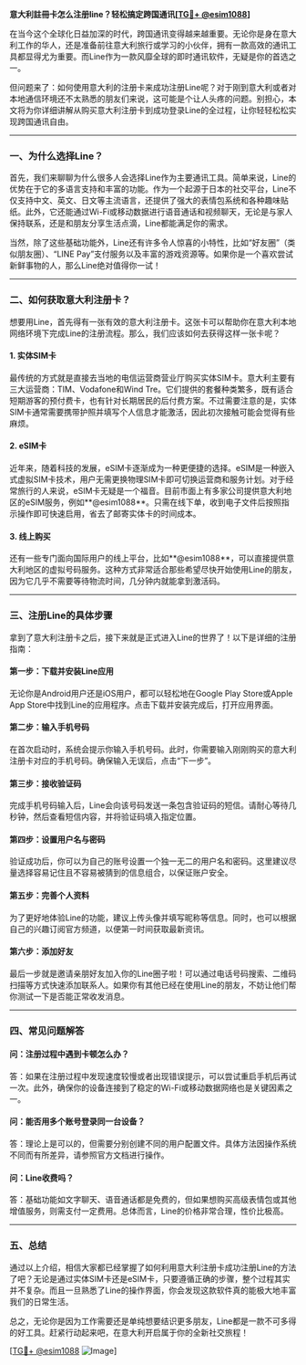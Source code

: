 **意大利註冊卡怎么注册line？轻松搞定跨国通讯[[TG💪+ @esim1088](https://t.me/s/esim1088)]**

在当今这个全球化日益加深的时代，跨国通讯变得越来越重要。无论你是身在意大利工作的华人，还是准备前往意大利旅行或学习的小伙伴，拥有一款高效的通讯工具都显得尤为重要。而Line作为一款风靡全球的即时通讯软件，无疑是你的首选之一。

但问题来了：如何使用意大利的注册卡来成功注册Line呢？对于刚到意大利或者对本地通信环境还不太熟悉的朋友们来说，这可能是个让人头疼的问题。别担心，本文将为你详细讲解从购买意大利注册卡到成功登录Line的全过程，让你轻轻松松实现跨国通讯自由。

---

### **一、为什么选择Line？**

首先，我们来聊聊为什么很多人会选择Line作为主要通讯工具。简单来说，Line的优势在于它的多语言支持和丰富的功能。作为一个起源于日本的社交平台，Line不仅支持中文、英文、日文等主流语言，还提供了强大的表情包系统和各种趣味贴纸。此外，它还能通过Wi-Fi或移动数据进行语音通话和视频聊天，无论是与家人保持联系，还是和朋友分享生活点滴，Line都能满足你的需求。

当然，除了这些基础功能外，Line还有许多令人惊喜的小特性，比如“好友圈”（类似朋友圈）、“LINE Pay”支付服务以及丰富的游戏资源等。如果你是一个喜欢尝试新鲜事物的人，那么Line绝对值得你一试！

---

### **二、如何获取意大利注册卡？**

想要用Line，首先得有一张有效的意大利注册卡。这张卡可以帮助你在意大利本地网络环境下完成Line的注册流程。那么，我们应该如何去获得这样一张卡呢？

#### **1. 实体SIM卡**
最传统的方式就是直接去当地的电信运营商营业厅购买实体SIM卡。意大利主要有三大运营商：TIM、Vodafone和Wind Tre。它们提供的套餐种类繁多，既有适合短期游客的预付费卡，也有针对长期居民的后付费方案。不过需要注意的是，实体SIM卡通常需要携带护照并填写个人信息才能激活，因此初次接触可能会觉得有些麻烦。

#### **2. eSIM卡**
近年来，随着科技的发展，eSIM卡逐渐成为一种更便捷的选择。eSIM是一种嵌入式虚拟SIM卡技术，用户无需更换物理SIM卡即可切换运营商和服务计划。对于经常旅行的人来说，eSIM卡无疑是一个福音。目前市面上有多家公司提供意大利地区的eSIM服务，例如**@esim1088**。只需在线下单，收到电子文件后按照指示操作即可快速启用，省去了邮寄实体卡的时间成本。

#### **3. 线上购买**
还有一些专门面向国际用户的线上平台，比如**@esim1088**，可以直接提供意大利地区的虚拟号码服务。这种方式非常适合那些希望尽快开始使用Line的朋友，因为它几乎不需要等待物流时间，几分钟内就能拿到激活码。

---

### **三、注册Line的具体步骤**

拿到了意大利注册卡之后，接下来就是正式进入Line的世界了！以下是详细的注册指南：

#### **第一步：下载并安装Line应用**
无论你是Android用户还是iOS用户，都可以轻松地在Google Play Store或Apple App Store中找到Line的应用程序。点击下载并安装完成后，打开应用界面。

#### **第二步：输入手机号码**
在首次启动时，系统会提示你输入手机号码。此时，你需要输入刚刚购买的意大利注册卡对应的手机号码。确保输入无误后，点击“下一步”。

#### **第三步：接收验证码**
完成手机号码输入后，Line会向该号码发送一条包含验证码的短信。请耐心等待几秒钟，然后查看短信内容，并将验证码填入指定位置。

#### **第四步：设置用户名与密码**
验证成功后，你可以为自己的账号设置一个独一无二的用户名和密码。这里建议尽量选择容易记住且不容易被猜到的信息组合，以保证账户安全。

#### **第五步：完善个人资料**
为了更好地体验Line的功能，建议上传头像并填写昵称等信息。同时，也可以根据自己的兴趣订阅官方频道，以便第一时间获取最新资讯。

#### **第六步：添加好友**
最后一步就是邀请亲朋好友加入你的Line圈子啦！可以通过电话号码搜索、二维码扫描等方式快速添加联系人。如果你有其他已经在使用Line的朋友，不妨让他们帮你测试一下是否能正常收发消息。

---

### **四、常见问题解答**

#### **问：注册过程中遇到卡顿怎么办？**
答：如果在注册过程中发现速度较慢或者出现错误提示，可以尝试重启手机后再试一次。此外，确保你的设备连接到了稳定的Wi-Fi或移动数据网络也是关键因素之一。

#### **问：能否用多个账号登录同一台设备？**
答：理论上是可以的，但需要分别创建不同的用户配置文件。具体方法因操作系统不同而有所差异，请参照官方文档进行操作。

#### **问：Line收费吗？**
答：基础功能如文字聊天、语音通话都是免费的，但如果想购买高级表情包或其他增值服务，则需支付一定费用。总体而言，Line的价格非常合理，性价比极高。

---

### **五、总结**

通过以上介绍，相信大家都已经掌握了如何利用意大利注册卡成功注册Line的方法了吧？无论是通过实体SIM卡还是eSIM卡，只要遵循正确的步骤，整个过程其实并不复杂。而且一旦熟悉了Line的操作界面，你会发现这款软件真的能极大地丰富我们的日常生活。

总之，无论你是因为工作需要还是单纯想要结识更多朋友，Line都是一款不可多得的好工具。赶紧行动起来吧，在意大利开启属于你的全新社交旅程！

[[TG💪+ @esim1088](https://t.me/s/esim1088) ![Image](https://i.postimg.cc/4NQfJmqS/Snipaste-2025-05-13-00-14-12.png)]